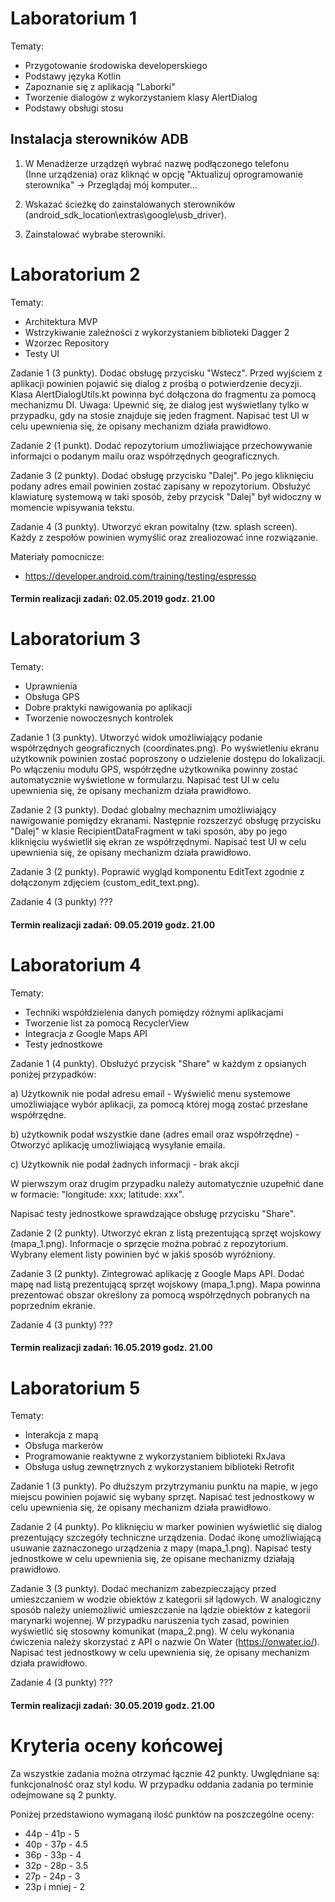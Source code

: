 # Laboratorium 1 

Tematy:

- Przygotowanie środowiska developerskiego
- Podstawy języka Kotlin
- Zapoznanie się z aplikacją "Laborki" 
- Tworzenie dialogów z wykorzystaniem klasy AlertDialog
- Podstawy obsługi stosu

## Instalacja sterowników ADB

1. W Menadżerze urządzęń wybrać nazwę podłączonego telefonu<br/> (Inne urządzenia) oraz kliknąć w opcję "Aktualizuj oprogramowanie sterownika" -> Przeglądaj mój komputer...

2. Wskazać ścieżkę do zainstalowanych sterowników (android_sdk_location\extras\google\usb_driver).

3. Zainstalować wybrabe sterowniki.


# Laboratorium 2

Tematy: 

- Architektura MVP
- Wstrzykiwanie zależności z wykorzystaniem biblioteki Dagger 2
- Wzorzec Repository
- Testy UI

Zadanie 1 (3 punkty). Dodać obsługę przycisku "Wstecz". Przed wyjściem z aplikacji powinien pojawić się dialog z prośbą o potwierdzenie decyzji. Klasa AlertDialogUtils.kt powinna być dołączona do fragmentu za pomocą mechanizmu DI. 
Uwaga: Upewnić się, że dialog jest wyświetlany tylko w przypadku, gdy na stosie znajduje się jeden fragment. 
Napisać test UI w celu upewnienia się, że opisany mechanizm działa prawidłowo.

Zadanie 2 (1 punkt). Dodać repozytorium umożliwiające przechowywanie informajci o podanym mailu oraz współrzędnych geograficznych.

Zadanie 3 (2 punkty). Dodać obsługę przycisku "Dalej". Po jego kliknięciu podany adres email powinien zostać zapisany w repozytorium.  Obsłużyć klawiaturę systemową w taki sposób, żeby przycisk "Dalej" był widoczny w momencie wpisywania tekstu. 

Zadanie 4 (3 punkty). Utworzyć ekran powitalny (tzw. splash screen). Każdy z zespołów powinien wymyślić oraz zrealiozować inne rozwiązanie.

Materiały pomocnicze:

- https://developer.android.com/training/testing/espresso

#### Termin realizacji zadań: 02.05.2019 godz. 21.00


# Laboratorium 3

Tematy:

- Uprawnienia
- Obsługa GPS
- Dobre praktyki nawigowania po aplikacji
- Tworzenie nowoczesnych kontrolek

Zadanie 1 (3 punkty). Utworzyć widok umożliwiający podanie współrzędnych geograficznych (coordinates.png). Po wyświetleniu ekranu użytkownik powinien zostać poproszony o udzielenie dostępu do lokalizacji. Po włączeniu modułu GPS, współrzędne użytkownika powinny zostać automatycznie wyświetlone w formularzu. Napisać test UI w celu upewnienia się, że opisany mechanizm działa prawidłowo.

Zadanie 2 (3 punkty). Dodać globalny mechaznim umożliwiający nawigowanie pomiędzy ekranami. Następnie rozszerzyć obsługę przycisku "Dalej" w klasie RecipientDataFragment w taki sposón, aby po jego kliknięciu wyświetlił się ekran ze współrzędnymi. Napisać test UI w celu upewnienia się, że opisany mechanizm działa prawidłowo.

Zadanie 3 (2 punkty). Poprawić wygląd komponentu EditText zgodnie z dołączonym zdjęciem (custom_edit_text.png).

Zadanie 4 (3 punkty) ???


#### Termin realizacji zadań: 09.05.2019 godz. 21.00


# Laboratorium 4

Tematy: 

- Techniki współdzielenia danych pomiędzy różnymi aplikacjami
- Tworzenie list za pomocą RecyclerView
- Integracja z Google Maps API
- Testy jednostkowe

Zadanie 1 (4 punkty). Obsłużyć przycisk "Share" w każdym z opsianych poniżej przypadków:

a) Użytkownik nie podał adresu email -  Wyświelić menu systemowe umożliwiające wybór aplikacji, za pomocą której mogą zostać przesłane współrzędne.

b) użytkownik podał wszystkie dane (adres email oraz współrzędne) - Otworzyć aplikację umożliwiającą wysyłanie emaila.

c) Użytkownik nie podał żadnych informacji - brak akcji

W pierwszym oraz drugim przypadku należy automatycznie uzupełnić dane w formacie: "longitude: xxx; latitude: xxx".

Napisać testy jednostkowe sprawdzające obsługę przycisku "Share".

Zadanie 2 (2 punkty). Utworzyć ekran z listą prezentującą sprzęt wojskowy (mapa_1.png). Informacje o sprzęcie można pobrać z repozytorium. Wybrany element listy powinien być w jakiś sposób wyróżniony.  

Zadanie 3 (2 punkty). Zintegrować aplikację z Google Maps API. Dodać mapę nad listą prezentującą sprzęt wojskowy (mapa_1.png). Mapa powinna prezentować obszar określony za pomocą współrzędnych pobranych na poprzednim ekranie. 

Zadanie 4 (3 punkty) ???

#### Termin realizacji zadań: 16.05.2019 godz. 21.00


# Laboratorium 5

Tematy:

- Interakcja z mapą
- Obsługa markerów
- Programowanie reaktywne z wykorzystaniem biblioteki RxJava
- Obsługa usług zewnętrznych z wykorzystaniem biblioteki Retrofit

Zadanie 1 (3 punkty). Po dłuższym przytrzymaniu punktu na mapie, w jego miejscu powinien pojawić się wybany sprzęt. Napisać test jednostkowy w celu upewnienia się, że opisany mechanizm działa prawidłowo.

Zadanie 2 (4 punkty). Po kliknięciu w marker powinien wyświetlić się dialog prezentujący szczegóły techniczne urządzenia. Dodać ikonę umożliwiającą usuwanie zaznaczonego urządzenia z mapy (mapa_1.png). Napisać testy jednostkowe w celu upewnienia się, że opisane mechanizmy działają prawidłowo.

Zadanie 3 (3 punkty). Dodać mechanizm zabezpieczający przed umieszczaniem w wodzie obiektów z kategorii sił lądowych. W analogiczny sposób należy uniemożliwić umieszczanie na lądzie obiektów z kategorii marynarki wojennej. W przypadku naruszenia tych zasad, powinien wyświetlić się stosowny komunikat (mapa_2.png). W celu wykonania ćwiczenia należy skorzystać z API o nazwie On Water (https://onwater.io/). Napisać test jednostkowy w celu upewnienia się, że opisany mechanizm działa prawidłowo.

Zadanie 4 (3 punkty) ???

#### Termin realizacji zadań: 30.05.2019 godz. 21.00


# Kryteria oceny końcowej

Za wszystkie zadania można otrzymać łącznie 42 punkty. Uwględniane są: funkcjonalność oraz styl kodu. W przypadku oddania zadania po terminie odejmowane są 2 punkty.

Poniżej przedstawiono wymaganą ilość punktów na poszczególne oceny:

- 44p - 41p - 5
- 40p - 37p - 4.5
- 36p - 33p - 4
- 32p - 28p - 3.5
- 27p - 24p - 3
- 23p i mniej - 2
